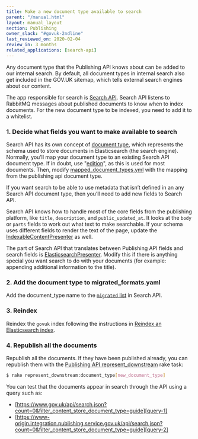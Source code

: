 ```yaml
---
title: Make a new document type available to search
parent: "/manual.html"
layout: manual_layout
section: Publishing
owner_slack: "#govuk-2ndline"
last_reviewed_on: 2020-02-04
review_in: 3 months
related_applications: [search-api]
---
```


Any document type that the Publishing API knows about can be added to our
internal search. By default, all document types in internal search also get
included in the GOV.UK sitemap, which tells external search engines about our
content.

The app responsible for search is [Search API][search-api]. Search API listens
to RabbitMQ messages about published documents to know when to index documents.
For the new document type to be indexed, you need to add it to a whitelist.

### 1. Decide what fields you want to make available to search

Search API has its own concept of [document type][doc-types], which represents
the schema used to store documents in Elasticsearch (the search engine).
Normally, you’ll map your document type to an existing Search API document type.
If in doubt, use "[edition][edition]", as this is used for most documents.
Then, modify [mapped_document_types.yml][mapped-doc-types] with the mapping
from the publishing api document type.

If you want search to be able to use metadata that isn’t defined in an any
Search API document type, then you’ll need to add new fields to Search API.

Search API knows how to handle most of the core fields from the publishing
platform, like `title`, `description`, and `public_updated_at`. It looks at the
`body` or `parts` fields to work out what text to make searchable. If your
schema uses different fields to render the text of the page, update the
[IndexableContentPresenter][i-c-presenter] as well.

The part of Search API that translates between Publishing API fields and search
fields is [ElasticsearchPresenter][e-s-presenter].
Modify this if there is anything special you want search to do with your
documents (for example: appending additional information to the title).

### 2. Add the document type to migrated_formats.yaml

Add the document_type name to the [`migrated` list][migrated-list] in Search
API.

### 3. Reindex

Reindex the `govuk` index following the instructions in
[Reindex an Elasticsearch index][reindex].

### 4. Republish all the documents

Republish all the documents. If they have been published already, you can
republish them with the [Publishing API represent_downstream][task] rake task:

```sh
$ rake represent_downstream:document_type[new_document_type]
```

You can test that the documents appear in search through the API using a query such as:
- [https://www.gov.uk/api/search.json?count=0&filter_content_store_document_type=guide][query-1]
- [https://www-origin.integration.publishing.service.gov.uk/api/search.json?count=0&filter_content_store_document_type=guide][query-2]

[search-api]: https://github.com/alphagov/search-api
[doc-types]: https://github.com/alphagov/search-api/blob/master/doc/schemas.md#elasticsearch-document-types
[edition]: https://github.com/alphagov/search-api/blob/master/config/schema/elasticsearch_types/edition.json
[mapped-doc-types]: https://github.com/alphagov/search-api/blob/master/config/govuk_index/mapped_document_types.yaml
[i-c-presenter]: https://github.com/alphagov/search-api/blob/master/lib/govuk_index/presenters/indexable_content_presenter.rb
[e-s-presenter]: https://github.com/alphagov/search-api/blob/master/lib/govuk_index/presenters/elasticsearch_presenter.rb
[migrated-list]: https://github.com/alphagov/search-api/blob/master/config/govuk_index/migrated_formats.yaml
[reindex]: reindex-elasticsearch.html
[task]: https://github.com/alphagov/publishing-api/blob/master/lib/tasks/represent_downstream.rake
[query-1]: https://www.gov.uk/api/search.json?count=0&filter_content_store_document_type=guide
[query-2]: https://www-origin.integration.publishing.service.gov.uk/api/search.json?count=0&filter_content_store_document_type=guide
